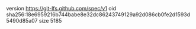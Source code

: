 version https://git-lfs.github.com/spec/v1
oid sha256:18e6959216b744babe8e32dc86243749129a92d086cb0fe2d1593d5490d85a07
size 5185
